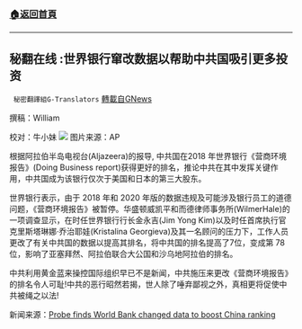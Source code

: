 ###  [:house:返回首頁](https://github.com/ourhimalayas/txt)
---


## 秘翻在线 :世界银行窜改数据以帮助中共国吸引更多投资
` 秘密翻譯組G-Translators` [轉載自GNews](https://gnews.org/zh-hans/1548024/)

撰稿：William

校对：牛小妹
![](https://assets.gnews.org/wp-content/uploads/2021/09/epa.jpg)
图片来源：AP

根据阿拉伯半岛电视台(Aljazeera)的报导, 中共国在2018 年世界银行《营商环境报告》(Doing Business report)获得更好的排名，推论中共在其中发挥关键作用，中共国成为该银行仅次于美国和日本的第三大股东。

世界银行表示，由于 2018 年和 2020 年版的数据违规及可能涉及银行员工的道德问题，《营商环境报告》被暂停。华盛顿威凯平和而德律师事务所(WilmerHale)的一项调查显示，在时任世界银行行长金永吉(Jim Yong Kim)以及时任首席执行官克里斯塔琳娜·乔治耶娃(Kristalina Georgieva)及其一名顾问的压力下，工作人员更改了有关中共国的数据以提高其排名，将中共国的排名提高了7位，变成第 78 位，影响了亚塞拜然、阿拉伯联合大公国和沙乌地阿拉伯的排名。

中共利用黄金蓝来操控国际组织早已不是新闻，中共施压来更改《营商环境报告》的排名令人可耻!中共的恶行昭然若揭，世人除了唾弃鄙视之外，真相更将促使中共被绳之以法!

新闻来源：[Probe finds World Bank changed data to boost China ranking](http://Probe%20finds%20World%20Bank%20changed%20data%20to%20boost%20China%20ranking)
